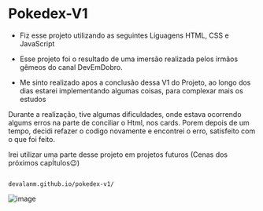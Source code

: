 # Pokedex-V1

- Fiz esse projeto utilizando as seguintes Liguagens HTML, CSS e JavaScript
- Esse projeto foi o resultado de uma imersão realizada pelos irmãos gêmeos do canal DevEmDobro.

- Me sinto realizado apos a conclusão dessa V1 do Projeto, ao longo dos dias estarei implementando algumas coisas, para complexar mais os estudos

Durante a realização, tive algumas dificuldades, onde estava ocorrendo algums erros na parte de conciliar o Html, nos cards.
Porem depois de um tempo, decidi refazer o codigo novamente e encontrei o erro, satisfeito com o que foi feito.

Irei utilizar uma parte desse projeto em projetos futuros (Cenas dos próximos capÍtulos😉)

                                                    devalanm.github.io/pokedex-v1/
![image](https://user-images.githubusercontent.com/62656084/158182141-688bae81-05d9-4f14-9633-0e149940cd2e.png)
